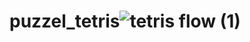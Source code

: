 # puzzel_tetris![tetris flow (1)](https://user-images.githubusercontent.com/76727395/234282785-54872003-3f23-4a2f-9243-8d09043ec345.jpg)
